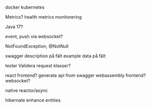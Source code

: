 

docker
kubernetes

Metrics?
    health metrics
    monitorering

Java 17?

event, push via websocket?

NotFoundException, @NotNull

swagger
    description på fält
    example data på fält

tester
    Validera request klasser?


react frontend?
generate api from swagger
webassembly frontend?
websocket?

native
reactor/async

hibernate
enhance entities

